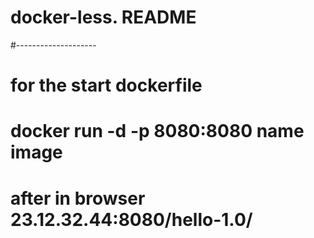 # docker-less. README
#--------------------
# for the start dockerfile
# docker run -d -p 8080:8080 name image
# after in browser 23.12.32.44:8080/hello-1.0/